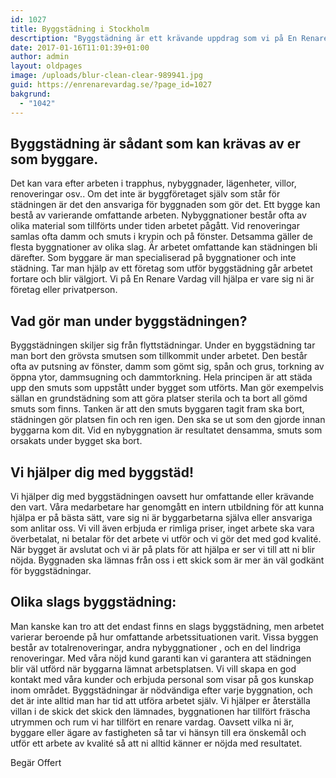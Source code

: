 ```yaml
---
id: 1027
title: Byggstädning i Stockholm
descrtiption: "Byggstädning är ett krävande uppdrag som vi på En Renare Vardag AB utför med professionalism och hög kvalité"
date: 2017-01-16T11:01:39+01:00
author: admin
layout: oldpages
image: /uploads/blur-clean-clear-989941.jpg
guid: https://enrenarevardag.se/?page_id=1027
bakgrund:
  - "1042"
---
```

## Byggstädning är sådant som kan krävas av er som byggare. 

Det kan vara efter arbeten i trapphus, nybyggnader, lägenheter, villor, renoveringar osv.. Om det inte är byggföretaget själv som står för städningen är det den ansvariga för byggnaden som gör det. Ett bygge kan bestå av varierande omfattande arbeten. Nybyggnationer består ofta av olika material som tillförts under tiden arbetet pågått. Vid renoveringar samlas ofta damm och smuts i krypin och på fönster. Detsamma gäller de flesta byggnationer av olika slag. Är arbetet omfattande kan städningen bli därefter. Som byggare är man specialiserad på byggnationer och inte städning. Tar man hjälp av ett företag som utför byggstädning går arbetet fortare och blir välgjort. Vi på En Renare Vardag vill hjälpa er vare sig ni är företag eller privatperson.

## Vad gör man under byggstädningen?
    
Byggstädningen skiljer sig från flyttstädningar. Under en byggstädning tar man bort den grövsta smutsen som tillkommit under arbetet. Den består ofta av putsning av fönster, damm som gömt sig, spån och grus, torkning av öppna ytor, dammsugning och dammtorkning. Hela principen är att städa upp den smuts som uppstått under bygget som utförts. Man gör exempelvis sällan en grundstädning som att göra platser sterila och ta bort all gömd smuts som finns. Tanken är att den smuts byggaren tagit fram ska bort, städningen gör platsen fin och ren igen. Den ska se ut som den gjorde innan byggarna kom dit. Vid en nybyggnation är resultatet densamma, smuts som orsakats under bygget ska bort.

## Vi hjälper dig med byggstäd!


Vi hjälper dig med byggstädningen oavsett hur omfattande eller krävande den vart. Våra medarbetare har genomgått en intern utbildning för att kunna hjälpa er på bästa sätt, vare sig ni är byggarbetarna själva eller ansvariga som anlitar oss. Vi vill även erbjuda er rimliga priser, inget arbete ska vara överbetalat, ni betalar för det arbete vi utför och vi gör det med god kvalité. När bygget är avslutat och vi är på plats för att hjälpa er ser vi till att ni blir nöjda. Byggnaden ska lämnas från oss i ett skick som är mer än väl godkänt för byggstädningar.

## Olika slags byggstädning:

Man kanske kan tro att det endast finns en slags byggstädning, men arbetet varierar beroende på hur omfattande arbetssituationen varit. Vissa byggen består av totalrenoveringar, andra nybyggnationer , och en del lindriga renoveringar. Med våra nöjd kund garanti kan vi garantera att städningen blir väl utförd när byggarna lämnat arbetsplatsen. Vi vill skapa en god kontakt med våra kunder och erbjuda personal som visar på gos kunskap inom området. Byggstädningar är nödvändiga efter varje byggnation, och det är inte alltid man har tid att utföra arbetet själv. Vi hjälper er återställa villan i de skick det skick den lämnades, byggnationen har tillfört fräscha utrymmen och rum vi har tillfört en renare vardag. Oavsett vilka ni är, byggare eller ägare av fastigheten så tar vi hänsyn till era önskemål och utför ett arbete av kvalité så att ni alltid känner er nöjda med resultatet.

Begär Offert

